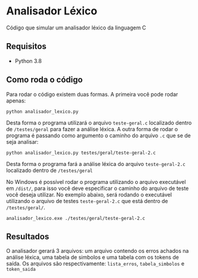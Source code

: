 # Analisador Léxico

Código que simular um analisador léxico da linguagem C

## Requisitos

- Python 3.8

## Como roda o código

Para rodar o código existem duas formas. A primeira você pode rodar apenas:

```
python analisador_lexico.py
```

Desta forma o programa utilizará o arquivo `teste-geral.c` localizado dentro de `/testes/geral` para fazer a análise léxica. A outra forma de rodar o 
programa é passando como argumento o caminho do arquivo `.c` que se de seja analisar:

```
python analisador_lexico.py testes/geral/teste-geral-2.c
```

Desta forma o programa fará a análise léxica do arquivo `teste-geral-2.c` localizado dentro de `/testes/geral`

No Windows é possível rodar o programa utilizando o arquivo executável em `/dist/`, para isso você deve especificar o caminho do arquivo de teste você deseja utilizar. No exemplo abaixo, será rodando o executável utilizando o arquivo de testes `teste-geral-2.c` que está dentro de `/testes/geral/`.

```
analisador_lexico.exe ./testes/geral/teste-geral-2.c
```

## Resultados

O analisador gerará 3 arquivos: um arquivo contendo os erros achados na análise léxica, uma tabela de simbolos e uma tabela com os tokens de saída.
Os arquivos são respectivamente: `lista_erros`, `tabela_simbolos` e `token_saida`
